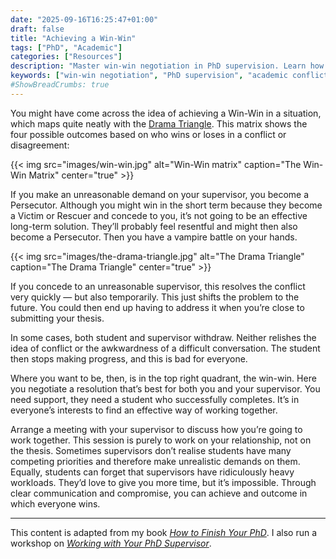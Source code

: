 ```yaml
---
date: "2025-09-16T16:25:47+01:00"
draft: false
title: "Achieving a Win-Win"
tags: ["PhD", "Academic"]
categories: ["Resources"]
description: "Master win-win negotiation in PhD supervision. Learn how to move beyond Drama Triangle conflicts to create productive relationships that serve both student and supervisor needs."
keywords: ["win-win negotiation", "PhD supervision", "academic conflict resolution", "student supervisor relationship", "negotiation skills", "academic communication", "research supervision", "graduate school", "thesis supervision", "workplace negotiation"]
#ShowBreadCrumbs: true
---
```


You might have come across the idea of achieving a Win-Win in a situation, which maps quite neatly with the [Drama Triangle](../the-drama-triangle/). This matrix shows the four possible outcomes based on who wins or loses in a conflict or disagreement:

{{< img src="images/win-win.jpg" alt="Win-Win matrix" caption="The Win-Win Matrix" center="true" >}}

If you make an unreasonable demand on your supervisor, you become a Persecutor. Although you might win in the short term because they become a Victim or Rescuer and concede to you, it’s not going to be an effective long-term solution. They’ll probably feel resentful and might then also become a Persecutor. Then you have a vampire battle on your hands.

{{< img src="images/the-drama-triangle.jpg" alt="The Drama Triangle" caption="The Drama Triangle" center="true" >}}

If you concede to an unreasonable supervisor, this resolves the conflict very quickly — but also temporarily. This just shifts the problem to the future. You could then end up having to address it when you’re close to submitting your thesis.

In some cases, both student and supervisor withdraw. Neither relishes the idea of conflict or the awkwardness of a difficult conversation. The student then stops making progress, and this is bad for everyone.

Where you want to be, then, is in the top right quadrant, the win-win. Here you negotiate a resolution that’s best for both you and your supervisor. You need support, they need a student who successfully completes. It’s in everyone’s interests to find an effective way of working together.

Arrange a meeting with your supervisor to discuss how you’re going to work together. This session is purely to work on your relationship, not on the thesis. Sometimes supervisors don’t realise
students have many competing priorities and therefore make unrealistic demands on them. Equally, students can forget that supervisors have ridiculously heavy workloads. They’d love to give you more time, but it’s impossible. Through clear communication and compromise, you can achieve and outcome in which everyone wins.

---

This content is adapted from my book [_How to Finish Your PhD_](../../books/how-to-finish-your-phd/). I also run a workshop on [_Working with Your PhD Supervisor_](../../workshops/working-with-your-phd-supervisor/).
